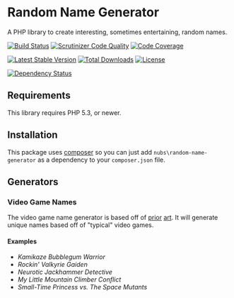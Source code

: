 # Random Name Generator
A PHP library to create interesting, sometimes entertaining, random names.

[![Build Status](http://img.shields.io/travis/nubs/random-name-generator.svg?style=flat)](https://travis-ci.org/nubs/random-name-generator)
[![Scrutinizer Code Quality](http://img.shields.io/scrutinizer/g/nubs/random-name-generator.svg?style=flat)](https://scrutinizer-ci.com/g/nubs/random-name-generator/)
[![Code Coverage](http://img.shields.io/scrutinizer/coverage/g/nubs/random-name-generator.svg?style=flat)](https://scrutinizer-ci.com/g/nubs/random-name-generator/)

[![Latest Stable Version](http://img.shields.io/packagist/v/nubs/random-name-generator.svg?style=flat)](https://packagist.org/packages/nubs/random-name-generator)
[![Total Downloads](http://img.shields.io/packagist/dt/nubs/random-name-generator.svg?style=flat)](https://packagist.org/packages/nubs/random-name-generator)
[![License](http://img.shields.io/packagist/l/nubs/random-name-generator.svg?style=flat)](https://packagist.org/packages/nubs/random-name-generator)

[![Dependency Status](https://www.versioneye.com/user/projects/537d561814c15855aa000019/badge.svg?style=flat)](https://www.versioneye.com/user/projects/537d561814c15855aa000019)

## Requirements
This library requires PHP 5.3, or newer.

## Installation
This package uses [composer](https://getcomposer.org) so you can just add
`nubs\random-name-generator` as a dependency to your `composer.json` file.

## Generators

### Video Game Names
The video game name generator is based off of [prior](http://videogamena.me/) [art](https://github.com/nullpuppy/vgng).  It will generate unique names based off of "typical" video games.

#### Examples
* *Kamikaze Bubblegum Warrior*
* *Rockin' Valkyrie Gaiden*
* *Neurotic Jackhammer Detective*
* *My Little Mountain Climber Conflict*
* *Small-Time Princess vs. The Space Mutants*

